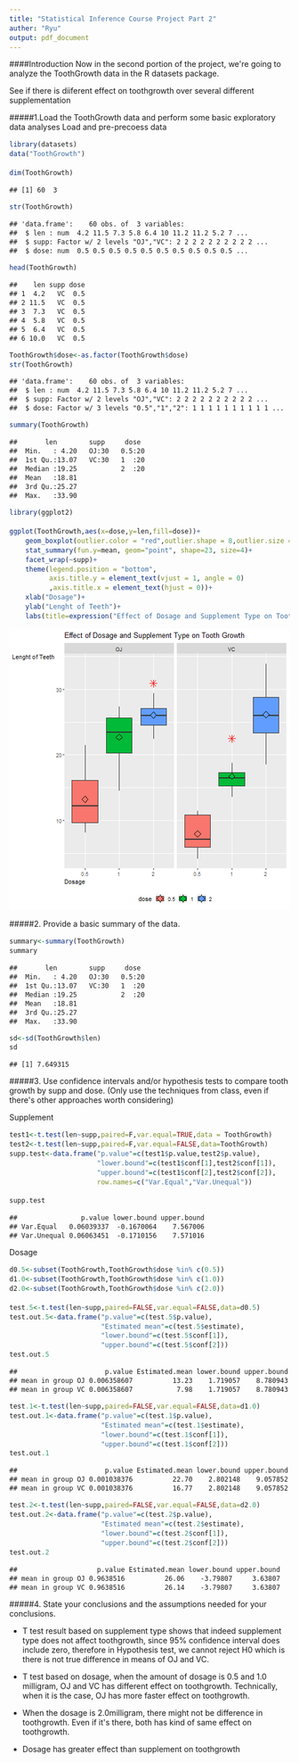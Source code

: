 ```yaml
---
title: "Statistical Inference Course Project Part 2"
auther: "Ryu"
output: pdf_document
---
```

####Introduction
Now in the second portion of the project, we're going to analyze the ToothGrowth data in the R datasets package.

See if there is diiferent effect on toothgrowth over several different supplementation 


#####1.Load the ToothGrowth data and perform some basic exploratory data analyses
Load and pre-precoess data

```r
library(datasets)
data("ToothGrowth")

dim(ToothGrowth)
```

```
## [1] 60  3
```

```r
str(ToothGrowth)
```

```
## 'data.frame':	60 obs. of  3 variables:
##  $ len : num  4.2 11.5 7.3 5.8 6.4 10 11.2 11.2 5.2 7 ...
##  $ supp: Factor w/ 2 levels "OJ","VC": 2 2 2 2 2 2 2 2 2 2 ...
##  $ dose: num  0.5 0.5 0.5 0.5 0.5 0.5 0.5 0.5 0.5 0.5 ...
```

```r
head(ToothGrowth)
```

```
##    len supp dose
## 1  4.2   VC  0.5
## 2 11.5   VC  0.5
## 3  7.3   VC  0.5
## 4  5.8   VC  0.5
## 5  6.4   VC  0.5
## 6 10.0   VC  0.5
```

```r
ToothGrowth$dose<-as.factor(ToothGrowth$dose)
str(ToothGrowth)
```

```
## 'data.frame':	60 obs. of  3 variables:
##  $ len : num  4.2 11.5 7.3 5.8 6.4 10 11.2 11.2 5.2 7 ...
##  $ supp: Factor w/ 2 levels "OJ","VC": 2 2 2 2 2 2 2 2 2 2 ...
##  $ dose: Factor w/ 3 levels "0.5","1","2": 1 1 1 1 1 1 1 1 1 1 ...
```

```r
summary(ToothGrowth)
```

```
##       len        supp     dose   
##  Min.   : 4.20   OJ:30   0.5:20  
##  1st Qu.:13.07   VC:30   1  :20  
##  Median :19.25           2  :20  
##  Mean   :18.81                   
##  3rd Qu.:25.27                   
##  Max.   :33.90
```

```r
library(ggplot2)

ggplot(ToothGrowth,aes(x=dose,y=len,fill=dose))+
    geom_boxplot(outlier.color = "red",outlier.shape = 8,outlier.size = 4)+
    stat_summary(fun.y=mean, geom="point", shape=23, size=4)+
    facet_wrap(~supp)+
    theme(legend.position = "bottom",
          axis.title.y = element_text(vjust = 1, angle = 0)
          ,axis.title.x = element_text(hjust = 0))+
    xlab("Dosage")+
    ylab("Lenght of Teeth")+
    labs(title=expression("Effect of Dosage and Supplement Type on Tooth Growth"))
```

![plot of chunk unnamed-chunk-1](figure/unnamed-chunk-1-1.png)


#####2. Provide a basic summary of the data.

```r
summary<-summary(ToothGrowth)
summary
```

```
##       len        supp     dose   
##  Min.   : 4.20   OJ:30   0.5:20  
##  1st Qu.:13.07   VC:30   1  :20  
##  Median :19.25           2  :20  
##  Mean   :18.81                   
##  3rd Qu.:25.27                   
##  Max.   :33.90
```

```r
sd<-sd(ToothGrowth$len)
sd
```

```
## [1] 7.649315
```


#####3. Use confidence intervals and/or hypothesis tests to compare tooth growth by supp and dose. (Only use the techniques from class, even if there's other approaches worth considering)

Supplement

```r
test1<-t.test(len~supp,paired=F,var.equal=TRUE,data = ToothGrowth)
test2<-t.test(len~supp,paired=F,var.equal=FALSE,data=ToothGrowth)
supp.test<-data.frame("p.value"=c(test1$p.value,test2$p.value),
                      "lower.bound"=c(test1$conf[1],test2$conf[1]),
                      "upper.bound"=c(test1$conf[2],test2$conf[2]),
                      row.names=c("Var.Equal","Var.Unequal"))

supp.test
```

```
##                p.value lower.bound upper.bound
## Var.Equal   0.06039337  -0.1670064    7.567006
## Var.Unequal 0.06063451  -0.1710156    7.571016
```


Dosage

```r
d0.5<-subset(ToothGrowth,ToothGrowth$dose %in% c(0.5))
d1.0<-subset(ToothGrowth,ToothGrowth$dose %in% c(1.0))
d2.0<-subset(ToothGrowth,ToothGrowth$dose %in% c(2.0))

test.5<-t.test(len~supp,paired=FALSE,var.equal=FALSE,data=d0.5)
test.out.5<-data.frame("p.value"=c(test.5$p.value),
                       "Estimated mean"=c(test.5$estimate),
                       "lower.bound"=c(test.5$conf[1]),
                       "upper.bound"=c(test.5$conf[2]))
test.out.5
```

```
##                      p.value Estimated.mean lower.bound upper.bound
## mean in group OJ 0.006358607          13.23    1.719057    8.780943
## mean in group VC 0.006358607           7.98    1.719057    8.780943
```

```r
test.1<-t.test(len~supp,paired=FALSE,var.equal=FALSE,data=d1.0)
test.out.1<-data.frame("p.value"=c(test.1$p.value),
                       "Estimated mean"=c(test.1$estimate),
                       "lower.bound"=c(test.1$conf[1]),
                       "upper.bound"=c(test.1$conf[2]))
test.out.1
```

```
##                      p.value Estimated.mean lower.bound upper.bound
## mean in group OJ 0.001038376          22.70    2.802148    9.057852
## mean in group VC 0.001038376          16.77    2.802148    9.057852
```

```r
test.2<-t.test(len~supp,paired=FALSE,var.equal=FALSE,data=d2.0)
test.out.2<-data.frame("p.value"=c(test.2$p.value),
                       "Estimated mean"=c(test.2$estimate),
                       "lower.bound"=c(test.2$conf[1]),
                       "upper.bound"=c(test.2$conf[2]))
test.out.2
```

```
##                    p.value Estimated.mean lower.bound upper.bound
## mean in group OJ 0.9638516          26.06    -3.79807     3.63807
## mean in group VC 0.9638516          26.14    -3.79807     3.63807
```


#####4. State your conclusions and the assumptions needed for your conclusions.
  - T test result based on supplement type shows that indeed supplement type does not affect toothgrowth, since 95% confidence interval does include zero, therefore in Hypothesis test, we cannot reject H0 which is there is not true difference in means of OJ and VC.
  
  - T test based on dosage, when the amount of dosage is 0.5 and 1.0 milligram, OJ and VC has different effect on toothgrowth. Technically, when it is the case, OJ has more faster effect on toothgrowth.
  - When the dosage is 2.0milligram, there might not be difference in toothgrowth. Even if it's there, both has kind of same effect on toothgrowth.
  
  - Dosage has greater effect than supplement on toothgrowth
